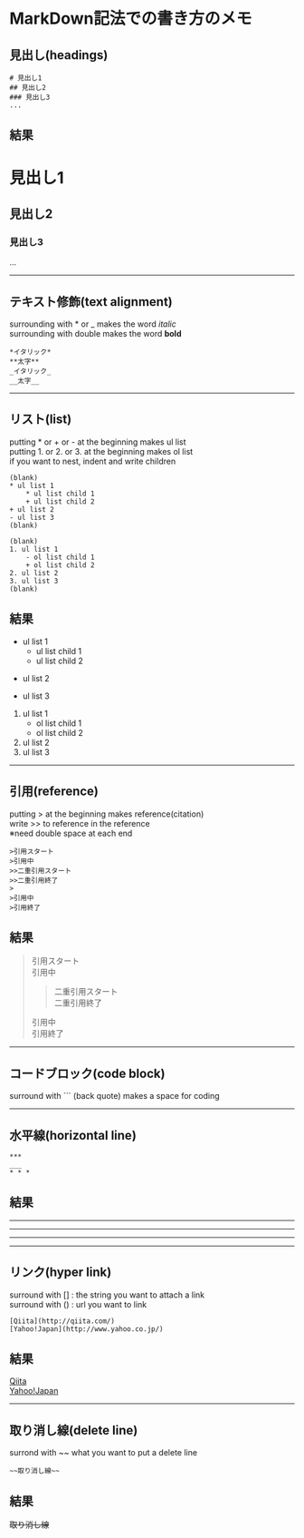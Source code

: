 # MarkDown記法での書き方のメモ    

## 見出し(headings)
```
# 見出し1
## 見出し2
### 見出し3
...
```

## 結果
# 見出し1
## 見出し2
### 見出し3
...


    
***



## テキスト修飾(text alignment)
surrounding with \* or \_ makes the word *italic*  
surrounding with double makes the word **bold**
```
*イタリック*
**太字**
_イタリック_
__太字__
```



***



## リスト(list)
putting \* or \+ or \- at the beginning makes ul list  
putting 1. or 2. or 3. at the beginning makes ol list  
if you want to nest, indent and write children
```
(blank)
* ul list 1
	* ul list child 1
	+ ul list child 2
+ ul list 2
- ul list 3
(blank)

(blank)
1. ul list 1
	- ol list child 1
	+ ol list child 2
2. ul list 2
3. ul list 3
(blank)
```
  
## 結果

* ul list 1
	* ul list child 1
	+ ul list child 2
+ ul list 2
- ul list 3

1. ul list 1
	- ol list child 1
	+ ol list child 2
2. ul list 2
3. ul list 3
  


  
***



## 引用(reference)
putting \> at the beginning makes reference(citation)  
write \>> to reference in the reference  
※need double space at each end
```
>引用スタート  
>引用中  
>>二重引用スタート  
>>二重引用終了  
> 
>引用中    
>引用終了  
```

## 結果

>引用スタート  
>引用中  
>>二重引用スタート  
>>二重引用終了  
> 
>引用中  
>引用終了  



***



## コードブロック(code block)
surround with \``` (back quote) makes a space for coding  



***



## 水平線(horizontal line)
```
***
___
* * *
```

## 結果
***
___
* * *



***



## リンク(hyper link)
surround with \[] : the string you want to attach a link  
surround with \() : url you want to link
```
[Qiita](http://qiita.com/)
[Yahoo!Japan](http://www.yahoo.co.jp/)
```

## 結果

[Qiita](http://qiita.com/)  
[Yahoo!Japan](http://www.yahoo.co.jp/)



***



## 取り消し線(delete line)
surrond with \~~ what you want to put a delete line
```
~~取り消し線~~
```

## 結果

~~取り消し線~~


